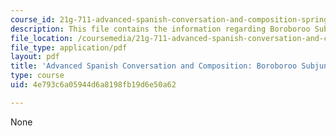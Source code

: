 ```yaml
---
course_id: 21g-711-advanced-spanish-conversation-and-composition-spring-2014
description: This file contains the information regarding Boroboroo Subjunctive Exercise.
file_location: /coursemedia/21g-711-advanced-spanish-conversation-and-composition-spring-2014/4e793c6a05944d6a8198fb19d6e50a62_MIT21G_711S14_Borobo.pdf
file_type: application/pdf
layout: pdf
title: 'Advanced Spanish Conversation and Composition: Boroboroo Subjunctive Exercise'
type: course
uid: 4e793c6a05944d6a8198fb19d6e50a62

---
```

None